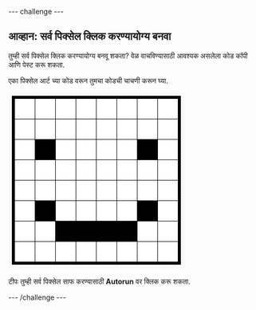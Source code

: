 --- challenge ---

## आव्हान: सर्व पिक्सेल क्लिक करण्यायोग्य बनवा

तुम्ही सर्व पिक्सेल क्लिक करण्यायोग्य बनवू शकता? वेळ वाचविण्यासाठी आवश्यक असलेला कोड कॉपी आणि पेस्ट करू शकता.

एका पिक्सेल आर्ट च्या कोड वरून तुमचा कोडची चाचणी करून घ्या.

![screenshot](images/pixel-art-black-example.png)

टीपः तुम्ही सर्व पिक्सेल साफ करण्यासाठी **Autorun** वर क्लिक करू शकता.

--- /challenge ---